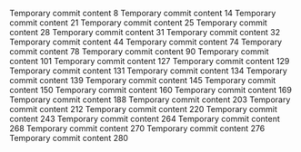 Temporary commit content 8
Temporary commit content 14
Temporary commit content 21
Temporary commit content 25
Temporary commit content 28
Temporary commit content 31
Temporary commit content 32
Temporary commit content 44
Temporary commit content 74
Temporary commit content 78
Temporary commit content 90
Temporary commit content 101
Temporary commit content 127
Temporary commit content 129
Temporary commit content 131
Temporary commit content 134
Temporary commit content 139
Temporary commit content 145
Temporary commit content 150
Temporary commit content 160
Temporary commit content 169
Temporary commit content 188
Temporary commit content 203
Temporary commit content 212
Temporary commit content 220
Temporary commit content 243
Temporary commit content 264
Temporary commit content 268
Temporary commit content 270
Temporary commit content 276
Temporary commit content 280
